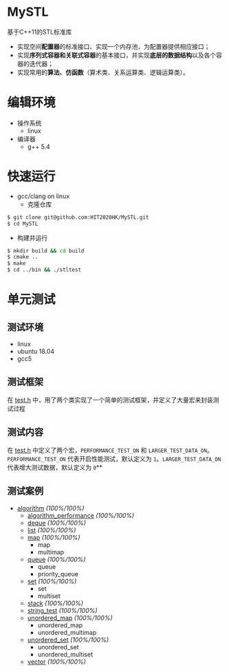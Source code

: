 # MySTL
基于C++11的STL标准库
- 实现空间**配置器**的标准接口、实现一个内存池，为配置器提供相应接口； 
- 实现**序列式容器和关联式容器**的基本接口，并实现**底层的数据结构**以及各个容器的迭代器； 
- 实现常用的**算法、仿函数**（算术类、关系运算类、逻辑运算类）。

# 编辑环境

* 操作系统
  * linux
* 编译器
  * g++ 5.4 

# 快速运行
* gcc/clang on linux
  * 克隆仓库
```bash
$ git clone git@github.com:HIT2020HK/MySTL.git
$ cd MySTL
```
  * 构建并运行
```bash
$ mkdir build && cd build
$ cmake ..
$ make
$ cd ../bin && ./stltest
```
  
# 单元测试
## 测试环境
- linux
- ubuntu 18.04
- gcc5
## 测试框架
在 [test.h](https://github.com/HIT2020HK/MySTL/blob/main/Test/test.h) 中，用了两个类实现了一个简单的测试框架，并定义了大量宏来封装测试过程
## 测试内容
 在 [test.h](https://github.com/HIT2020HK/MySTL/blob/main/Test/test.h) 中定义了两个宏，`PERFORMANCE_TEST_ON` 和 `LARGER_TEST_DATA_ON`。`PERFORMANCE_TEST_ON` 代表开启性能测试，默认定义为 `1`。`LARGER_TEST_DATA_ON` 代表增大测试数据，默认定义为 `0`**<br>
## 测试案例
* [algorithm]() *(100%/100%)*
  * [algorithm_performance]() *(100%/100%)*
  * [deque]() *(100%/100%)*
  * [list]() *(100%/100%)*
  * [map]() *(100%/100%)*
    * map
    * multimap
  * [queue]() *(100%/100%)*
    * queue
    * priority_queue
  * [set]() *(100%/100%)*
    * set
    * multiset
  * [stack]() *(100%/100%)*
  * [string_test]() *(100%/100%)*
  * [unordered_map]() *(100%/100%)*
    * unordered_map
    * unordered_multimap
  * [unordered_set]() *(100%/100%)*
    * unordered_set
    * unordered_multiset
  * [vector]() *(100%/100%)*
